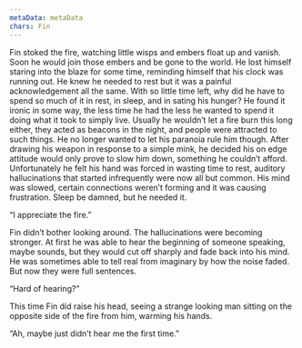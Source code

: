 ```yaml
---
metaData: metaData
chars: Fin
---
```


Fin stoked the fire, watching little wisps and embers float up and vanish. Soon he would join those embers and be gone to the world. He lost himself staring into the blaze for some time, reminding himself that his clock was running out. He knew he needed to rest but it was a painful acknowledgement all the same. With so little time left, why did he have to spend so much of it in rest, in sleep, and in sating his hunger? He found it ironic in some way, the less time he had the less he wanted to spend it doing what it took to simply live. Usually he wouldn’t let a fire burn this long either, they acted as beacons in the night, and people were attracted to such things. He no longer wanted to let his paranoia rule him though. After drawing his weapon in response to a simple mink, he decided his on edge attitude would only prove to slow him down, something he couldn’t afford. Unfortunately he felt his hand was forced in wasting time to rest, auditory hallucinations that started infrequently were now all but common. His mind was slowed, certain connections weren’t forming and it was causing frustration. Sleep be damned, but he needed it. 

“I appreciate the fire.”

Fin didn’t bother looking around. The hallucinations were becoming stronger. At first he was able to hear the beginning of someone speaking, maybe sounds, but they would cut off sharply and fade back into his mind. He was sometimes able to tell real from imaginary by how the noise faded. But now they were full sentences. 

“Hard of hearing?”

This time Fin did raise his head, seeing a strange looking man sitting on the opposite side of the fire from him, warming his hands. 

“Ah, maybe just didn’t hear me the first time.”
